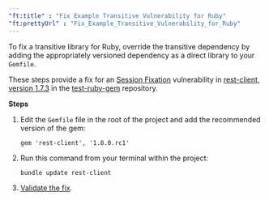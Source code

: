 ```yaml
---
"ft:title" : "Fix Example Transitive Vulnerability for Ruby"
"ft:prettyUrl" : "Fix_Example_Transitive_Vulnerability_for_Ruby"
---
```


To fix a transitive library for Ruby, override the transitive dependency by adding the appropriately versioned dependency as a direct library to your `Gemfile`. 

These steps provide a fix for an [Session Fixation](https://www.sourceclear.com/registry/vulnerabilities/1550) vulnerability in [rest-client, version 1.7.3](https://www.sourceclear.com/registry/libraries/68?version=1.7.3) in the [test-ruby-gem](https://github.com/srcclr/test-ruby-gem) repository.

<p font-size="13pt"><b>Steps</b></p>

1.  Edit the `Gemfile` file in the root of the project and add the recommended version of the gem:

    ```
    gem 'rest-client', '1.8.0.rc1'
    ```

2.  Run this command from your terminal within the project:

    ```
    bundle update rest-client  
    ```

3. [Validate the fix](https://docs.veracode.com/r/Validating_Fixed_Agent_Based_Scan_Results).